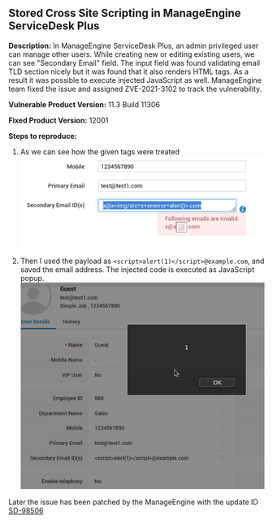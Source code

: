 ## Stored Cross Site Scripting in ManageEngine ServiceDesk Plus ###


**Description:**
In ManageEngine ServiceDesk Plus, an admin privileged user can manage other users. While creating new or editing existing users, we can see "Secondary Email" field. The input field was found validating email TLD section nicely but it was found that it also renders HTML tags. As a result it was possible to execute injected JavaScript as well. ManageEngine team fixed the issue and assigned ZVE-2021-3102 to track the vulnerability.

**Vulnerable Product Version:**
11.3 Build 11306

**Fixed Product Version:**
12001

**Steps to reproduce:**
1. As we can see how the given tags were treated 
![HTML Render](https://github.com/corrupted-brain/Findings/blob/main/step1.png)

2. Then I used the payload as ```<script>alert(1)</script>@example.com```, and saved the email address. The injected code is executed as JavaScript popup. ![XSS popup](https://github.com/corrupted-brain/Findings/blob/main/step2.png)

Later the issue has been patched by the ManageEngine with the update ID [SD-98506](https://www.manageengine.com/products/service-desk/on-premises/readme.html)
